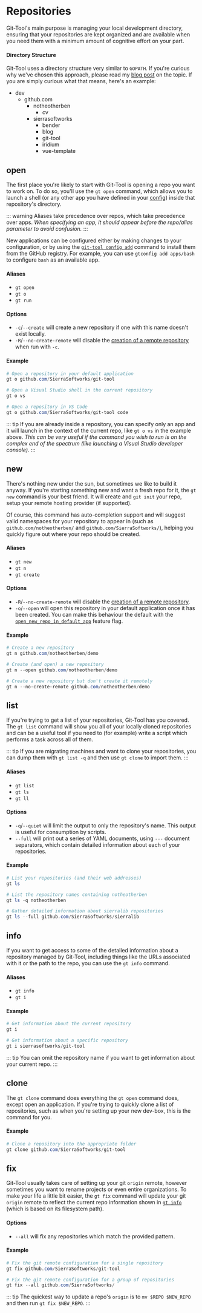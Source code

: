 # Repositories
Git-Tool's main purpose is managing your local development directory, ensuring
that your repositories are kept organized and are available when you need them
with a minimum amount of cognitive effort on your part.

#### Directory Structure
Git-Tool uses a directory structure very similar to `GOPATH`. If you're curious
why we've chosen this approach, please read my [blog post](https://blog.sierrasoftworks.com/2019/04/15/git-tool/#background)
on the topic. If you are simply curious what that means, here's an example:

<FileTree>

 - dev
   - github.com
     - notheotherben
         - cv
     - sierrasoftworks
         - bender
         - blog
         - git-tool
         - iridium
         - vue-template
</FileTree>


## open <Badge text="v1.0+"/>
The first place you're likely to start with Git-Tool is opening a repo you want to work on.
To do so, you'll use the `gt open` command, which allows you to launch a shell (or any other
app you have defined in your [config](../config/README.md)) inside that repository's directory.

::: warning
Aliases take precedence over repos, which take precedence over apps. *When specifying an app,
it should appear before the repo/alias parameter to avoid confusion.*
:::

New applications can be configured either by making changes to your configuration, or by using the
[`git-tool config add`](config.md#apps) command to install them from the GitHub registry. For example, you
can use `gtconfig add apps/bash` to configure `bash` as an available app.

#### Aliases
 - `gt open`
 - `gt o`
 - `gt run`


#### Options
 - `-c`/`--create` <Badge text="v2.1+"/> will create a new repository if one with this name doesn't exist locally.
 - `-R`/`--no-create-remote` <Badge text="v2.1+"/> will disable the [creation of a remote repository](../config/features.md#create-remote) when run with `-c`.


#### Example
```powershell
# Open a repository in your default application
gt o github.com/SierraSoftworks/git-tool

# Open a Visual Studio shell in the current repository
gt o vs

# Open a repository in VS Code
gt o github.com/SierraSoftworks/git-tool code
```
 
::: tip
If you are already inside a repository, you can specify only an app and it will launch in the
context of the current repo, like `gt o vs` in the example above. *This can be very useful if
the command you wish to run is on the complex end of the spectrum (like launching a Visual
Studio developer console).*
:::

## new <Badge text="v1.0+"/>
There's nothing new under the sun, but sometimes we like to build it anyway. If you're starting
something new and want a fresh repo for it, the `gt new` command is your best friend. It will
create and `git init` your repo, setup your remote hosting provider (if supported).

Of course, this command has auto-completion support and will suggest valid namespaces for your
repository to appear in (such as `github.com/notheotherben/` and `github.com/SierraSoftworks/`),
helping you quickly figure out where your repo should be created.

#### Aliases
 - `gt new`
 - `gt n`
 - `gt create`

#### Options
 - `-R`/`--no-create-remote` <Badge text="v2.1+"/> will disable the [creation of a remote repository](../config/features.md#create-remote).
 - `-o`/`--open` <Badge text="v2.1+"/> will open this repository in your default application once it has been created. You can make this behaviour the default with the [`open_new_repo_in_default_app`](../config/features.md#open-new-repo-in-default-app) feature flag.

#### Example
```powershell
# Create a new repository
gt n github.com/notheotherben/demo

# Create (and open) a new repository
gt n --open github.com/notheotherben/demo

# Create a new repository but don't create it remotely
gt n --no-create-remote github.com/notheotherben/demo
```

## list <Badge text="v1.0+"/>
If you're trying to get a list of your repositories, Git-Tool has you covered. The `gt list`
command will show you all of your locally cloned repositories and can be a useful tool if you
need to (for example) write a script which performs a task across all of them.

::: tip
If you are migrating machines and want to clone your repositories, you can dump them with
`gt list -q` and then use `gt clone` to import them.
:::

#### Aliases
 - `gt list`
 - `gt ls`
 - `gt ll`

#### Options
 - `-q`/`--quiet` will limit the output to only the repository's name. This output is useful for consumption by scripts.
 - `--full` will print out a series of YAML documents, using `---` document separators, which contain detailed information about each of your repositories.

#### Example
```powershell
# List your repositories (and their web addresses)
gt ls

# List the repository names containing notheotherben
gt ls -q notheotherben

# Gather detailed information about sierralib repositories
gt ls --full github.com/SierraSoftworks/sierralib
```

## info <Badge text="v1.0+"/>
If you want to get access to some of the detailed information about a repository managed by Git-Tool,
including things like the URLs associated with it or the path to the repo, you can use the `gt info`
command.

#### Aliases
 - `gt info`
 - `gt i`


#### Example
```powershell
# Get information about the current repository
gt i

# Get information about a specific repository
gt i sierrasoftworks/git-tool
```

::: tip
You can omit the repository name if you want to get information about your current repo.
:::

## clone <Badge text="v2.1.19+"/>
The `gt clone` command does everything the `gt open` command does, except open an application.
If you're trying to quickly clone a list of repositories, such as when you're setting up your
new dev-box, this is the command for you.

#### Example
```powershell
# Clone a repository into the appropriate folder
gt clone github.com/SierraSoftworks/git-tool
```

## fix <Badge text="v2.1.4+"/>
Git-Tool usually takes care of setting up your git `origin` remote, however sometimes you
want to rename projects or even entire organizations. To make your life a little bit easier,
the `gt fix` command will update your git `origin` remote to reflect the current repo information
shown in [`gt info`](#info) (which is based on its filesystem path).

#### Options
 - `--all` will fix any repositories which match the provided pattern.

#### Example
```powershell
# Fix the git remote configuration for a single repository
gt fix github.com/SierraSoftworks/git-tool

# Fix the git remote configuration for a group of repositories
gt fix --all github.com/SierraSoftworks/
```

::: tip
The quickest way to update a repo's `origin` is to `mv $REPO $NEW_REPO` and then run
`gt fix $NEW_REPO`.
:::
